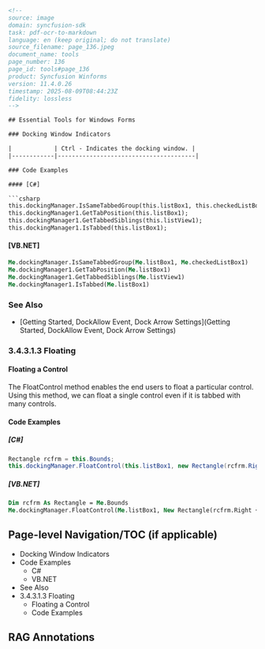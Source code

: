 ```html
<!-- 
source: image
domain: syncfusion-sdk
task: pdf-ocr-to-markdown
language: en (keep original; do not translate)
source_filename: page_136.jpeg
document_name: tools
page_number: 136
page_id: tools#page_136
product: Syncfusion Winforms
version: 11.4.0.26
timestamp: 2025-08-09T08:44:23Z
fidelity: lossless
-->

## Essential Tools for Windows Forms

### Docking Window Indicators

|            | Ctrl - Indicates the docking window. |
|------------|---------------------------------------|

### Code Examples

#### [C#]

```csharp
this.dockingManager.IsSameTabbedGroup(this.listBox1, this.checkedListBox1);
this.dockingManager1.GetTabPosition(this.listBox1);
this.dockingManager1.GetTabbedSiblings(this.listView1);
this.dockingManager1.IsTabbed(this.listBox1);
```

#### [VB.NET]

```vb
Me.dockingManager.IsSameTabbedGroup(Me.listBox1, Me.checkedListBox1)
Me.dockingManager1.GetTabPosition(Me.listBox1)
Me.dockingManager1.GetTabbedSiblings(Me.listView1)
Me.dockingManager1.IsTabbed(Me.listBox1)
```

### See Also

- [Getting Started, DockAllow Event, Dock Arrow Settings](Getting Started, DockAllow Event, Dock Arrow Settings)

### 3.4.3.1.3 Floating

#### Floating a Control

The FloatControl method enables the end users to float a particular control. Using this method, we can float a single control even if it is tabbed with many controls.

#### Code Examples

##### [C#]

```csharp
Rectangle rcfrm = this.Bounds;
this.dockingManager.FloatControl(this.listBox1, new Rectangle(rcfrm.Right + 25, rcfrm.Bottom - 150, 175, 200));
```

##### [VB.NET]

```vb
Dim rcfrm As Rectangle = Me.Bounds
Me.dockingManager.FloatControl(Me.listBox1, New Rectangle(rcfrm.Right + 25, rcfrm.Bottom - 150, 175, 200))
```

## Page-level Navigation/TOC (if applicable)

- Docking Window Indicators
- Code Examples
  - C#
  - VB.NET
- See Also
- 3.4.3.1.3 Floating
  - Floating a Control
  - Code Examples

## RAG Annotations

<!-- tags: [Product, Module, Control, API, Version] keywords: [DockingWindow, FloatControl, Toolbox, Windows Forms, Support, Event, Settings, TabPosition, TabbedSiblings, Tabbed, Bounds, Rectangle, C#, VB.NET] -->
```